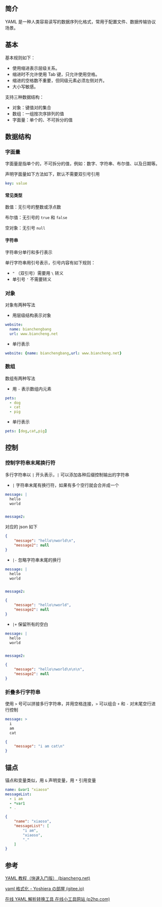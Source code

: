 ## 简介

YAML 是一种人类容易读写的数据序列化格式，常用于配置文件、数据传输协议场景。

## 基本

基本规则如下：

- 使用缩进表示层级关系。
- 缩进时不允许使用 Tab 键，只允许使用空格。
- 缩进的空格数不重要，但同级元素必须左侧对齐。
- 大小写敏感。

支持三种数据结构：

- 对象：键值对的集合
- 数组：一组按次序排列的值
- 字面量：单个的、不可拆分的值

## 数据结构

### 字面量

字面量是指单个的，不可拆分的值，例如：数字、字符串、布尔值、以及日期等。

声明字面量如下方法如下，默认不需要双引号引用

```yaml
key: value
```

#### 常见类型

数值：无引号的整数或浮点数

布尔值：无引号的 `true` 和 `false`

空对象：无引号 `null`

#### 字符串

字符串分单行和多行表示

单行字符串用引号表示，引号内容有如下规则：

+ `"` （双引号）需要用 `\` 转义
+ 单引号 `'` 不需要转义

### 对象

对象有两种写法

+ 用层级结构表示对象

```yaml
website: 
  name: bianchengbang
  url: www.biancheng.net
```

+ 单行表示

```yaml
website: {name: bianchengbang,url: www.biancheng.net}
```

### 数组

数组有两种写法

+ 用 `-` 表示数组内元素

```yaml
pets:
  - dog
  - cat
  - pig
```

+ 单行表示

```yaml
pets: [dog,cat,pig]
```

## 控制

### 控制字符串末尾换行符

多行字符串以 `|` 开头表示，`|` 可以添加各种后缀控制输出的字符串

- `|` 字符串末尾有换行符，如果有多个空行就会合并成一个

```yaml
message: |
  hello
  world


message2:
```

对应的 json 如下

```json
{
	"message": "hello\nworld\n",
	"message2": null
}
```

- `|-` 忽略字符串末尾的换行

```yaml
message: |
  hello
  world


message2:
```

```json
{
	"message": "hello\nworld",
	"message2": null
}
```

- `|+` 保留所有的空白

```yaml
message: |
  hello
  world


message2:
```

```json
{
	"message": "hello\nworld\n\n\n",
	"message2": null
}
```

### 折叠多行字符串

使用 `>` 号可以拼接多行字符串，并用空格连接，`>` 可以组合 `+` 和 `-` 对末尾空行进行控制

```yaml
message: >
  i
  am
  cat
```

```json
{
	"message": "i am cat\n"
}
```

## 锚点

锚点和变量类似，用 `&` 声明变量，用 `*` 引用变量

```yaml
name: &var1 "xiaoso"
messageList: 
  - i am
  - *var1 
  - .
```

```json
{
	"name": "xiaoso",
	"messageList": [
		"i am",
		"xiaoso",
		"."
	]
}
```

## 参考

[YAML 教程（快速入门版） (biancheng.net)](http://c.biancheng.net/spring_boot/yaml.html)

[yaml 格式化 - Yoshiera の部屋 (gitee.io)](https://yoshiera.gitee.io/posts/miscellaneous/yaml/)

[在线 YAML 解析转换工具 在线小工具网站 (p2hp.com)](http://tool.p2hp.com/tool-format-yaml/)